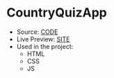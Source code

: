# CountryQuizApp
- Source: [CODE](https://github.com/GulsenZalova/CountryQuizApp) 
- Live Preview: [SITE](https://quizappbygulshan.netlify.app/)
- Used in the project:
    - HTML
    - CSS
    - JS
